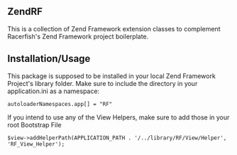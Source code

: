 ## ZendRF

This is a collection of Zend Framework extension classes to complement Racerfish's Zend Framework project boilerplate.

## Installation/Usage

This package is supposed to be installed in your local Zend Framework Project's library folder. Make sure to include the directory in your application.ini as a namespace:

	autoloaderNamespaces.app[] = "RF"

If you intend to use any of the View Helpers, make sure to add those in your root Bootstrap File

	$view->addHelperPath(APPLICATION_PATH . '/../library/RF/View/Helper', 'RF_View_Helper');   